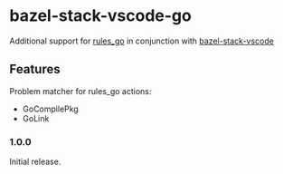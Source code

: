 # bazel-stack-vscode-go 

Additional support for [rules_go](https://github.com/bazelbuild/rules_go) in
conjunction with [bazel-stack-vscode](https://marketplace.visualstudio.com/items?itemName=StackBuild.bazel-stack-vscode)

## Features

Problem matcher for rules_go actions:

- GoCompilePkg
- GoLink


### 1.0.0

Initial release.